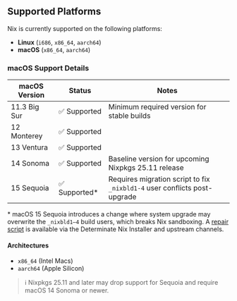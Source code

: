 ## Supported Platforms

Nix is currently supported on the following platforms:

- **Linux** (`i686`, `x86_64`, `aarch64`)
- **macOS** (`x86_64`, `aarch64`)

### macOS Support Details

| macOS Version       | Status       | Notes                                                                 |
|---------------------|--------------|------------------------------------------------------------------------|
| 11.3 Big Sur        | ✅ Supported | Minimum required version for stable builds                            |
| 12 Monterey         | ✅ Supported |                                                                      |
| 13 Ventura          | ✅ Supported |                                                                      |
| 14 Sonoma           | ✅ Supported | Baseline version for upcoming Nixpkgs 25.11 release                   |
| 15 Sequoia          | ✅ Supported\* | Requires migration script to fix `_nixbld1-4` user conflicts post-upgrade |

\* macOS 15 Sequoia introduces a change where system upgrade may overwrite the `_nixbld1–4` build users, which breaks Nix sandboxing. A [repair script](https://github.com/DeterminateSystems/nix-installer/releases/tag/v0.26.0) is available via the Determinate Nix Installer and upstream channels.

#### Architectures
- `x86_64` (Intel Macs)
- `aarch64` (Apple Silicon)

> ℹ️ Nixpkgs 25.11 and later may drop support for Sequoia and require macOS 14 Sonoma or newer.
